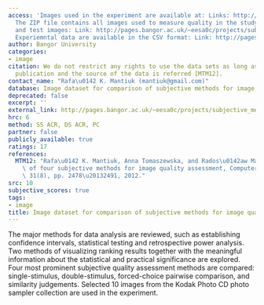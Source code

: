 ```yaml
---
access: 'Images used in the experiment are available at: Links: http://pages.bangor.ac.uk/~eesa0c/projects/subjective_metrics/images_index.html
  The ZIP file contains all images used to measure quality in the study, both distorted
  and test images: Link: http://pages.bangor.ac.uk/~eesa0c/projects/subjective_metrics/images.zip
  Experiemntal data are available in the CSV format: Link: http://pages.bangor.ac.uk/~eesa0c/projects/subjective_metrics/data/index.html'
author: Bangor University
categories:
- image
citation: We do not restrict any rights to use the data sets as long as the original
  publication and the source of the data is referred [MTM12].
contact_name: "Rafa\u0142 K. Mantiuk (mantiuk@gmail.com)"
database: Image dataset for comparison of subjective methods for image quality assessment
deprecated: false
excerpt: ''
external_link: http://pages.bangor.ac.uk/~eesa0c/projects/subjective_metrics/
hrc: 6
method: SS ACR, DS ACR, PC
partner: false
publicly_available: true
ratings: 17
references:
  MTM12: "Rafa\u0142 K. Mantiuk, Anna Tomaszewska, and Rados\u0142aw Mantiuk, Comparison\
    \ of four subjective methods for image quality assessment, Computer Graphics Forum,\
    \ 31(8), pp. 2478\u20132491, 2012."
src: 10
subjective_scores: true
tags:
- image
title: Image dataset for comparison of subjective methods for image quality assessment
---
```


The major methods for data analysis are reviewed, such as establishing confidence intervals, statistical testing and retrospective power analysis. Two methods of visualizing ranking results together with the meaningful information about the statistical and practical significance are explored. Four most prominent subjective quality assessment methods are compared: single-stimulus, double-stimulus, forced-choice pairwise comparison, and similarity judgements. Selected 10 images from the Kodak Photo CD photo sampler collection are used in the experiment.